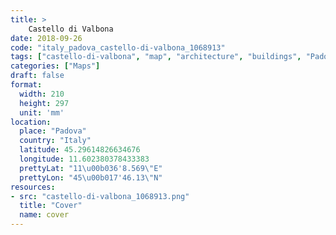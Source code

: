 ```yaml
---
title: > 
    Castello di Valbona
date: 2018-09-26
code: "italy_padova_castello-di-valbona_1068913"
tags: ["castello-di-valbona", "map", "architecture", "buildings", "Padova", "Italy"]
categories: ["Maps"]
draft: false
format:
  width: 210
  height: 297
  unit: 'mm'
location:
  place: "Padova"
  country: "Italy"
  latitude: 45.29614826634676
  longitude: 11.602380378433383
  prettyLat: "11\u00b036'8.569\"E"
  prettyLon: "45\u00b017'46.13\"N"
resources:
- src: "castello-di-valbona_1068913.png"
  title: "Cover"
  name: cover
---
```

